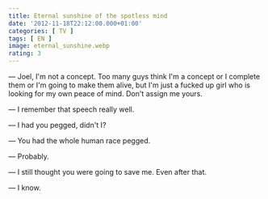 ```yaml
---
title: Eternal sunshine of the spotless mind
date: '2012-11-18T22:12:00.000+01:00'
categories: [ TV ]
tags: [ EN ]
image: eternal_sunshine.webp
rating: 3
---
```


&mdash; Joel, I'm not a concept. Too many guys think I'm a concept or I complete them or I'm going to make them alive, but I'm just a fucked up girl who is looking for my own peace of mind. Don't assign me yours.

&mdash; I remember that speech really well.

&mdash; I had you pegged, didn't I?

&mdash; You had the whole human race pegged.

&mdash; Probably.

&mdash; I still thought you were going to save me. Even after that.

&mdash; I know.
